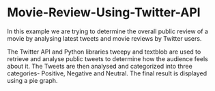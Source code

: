 # Movie-Review-Using-Twitter-API

In this example we are trying to determine the overall public review of a movie by analysing latest tweets and movie reviews by Twitter users.

The Twitter API and Python libraries tweepy and textblob are used to retrieve and analyse public tweets to determine how the audience feels about it. The Tweets are then analysed and categorized into three categories- Positive, Negative and Neutral. The final result is displayed using a pie graph.
